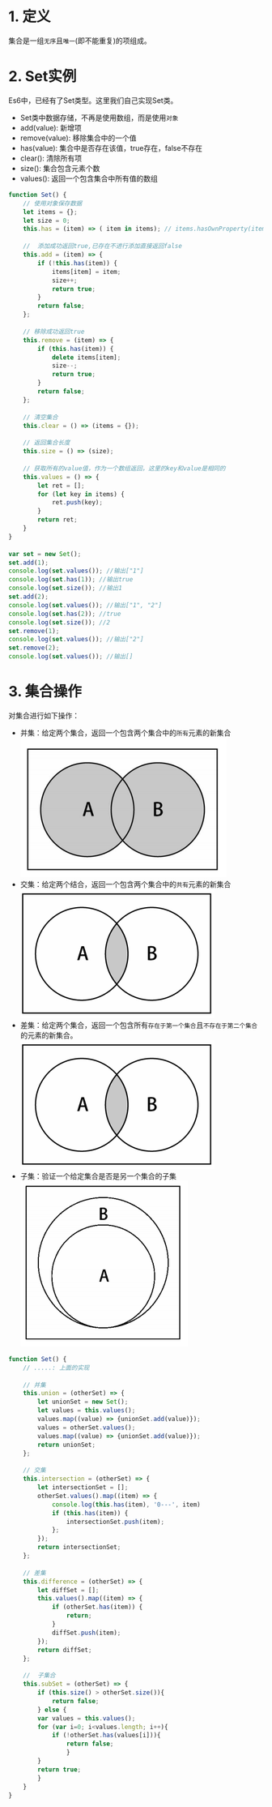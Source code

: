 # 1. 定义
集合是一组`无序`且`唯一`(即不能重复)的项组成。

# 2. Set实例
Es6中，已经有了Set类型。这里我们自己实现Set类。<br>
- Set类中数据存储，不再是使用数组，而是使用`对象`
- add(value): 新增项
- remove(value): 移除集合中的一个值
- has(value): 集合中是否存在该值，true存在，false不存在
- clear(): 清除所有项
- size(): 集合包含元素个数
- values(): 返回一个包含集合中所有值的数组<br>
```javascript
function Set() {
    // 使用对象保存数据
    let items = {};
    let size = 0;
    this.has = (item) => ( item in items); // items.hasOwnProperty(item)

    //  添加成功返回true,已存在不进行添加直接返回false
    this.add = (item) => {
        if (!this.has(item)) {
            items[item] = item;
            size++;
            return true;
        }
        return false;
    };

    // 移除成功返回true
    this.remove = (item) => {
        if (this.has(item)) {
            delete items[item];
            size--;
            return true;
        }
        return false;
    };

    // 清空集合
    this.clear = () => (items = {});

    // 返回集合长度
    this.size = () => (size);
    
    // 获取所有的value值，作为一个数组返回，这里的key和value是相同的
    this.values = () => {
        let ret = [];
        for (let key in items) {
            ret.push(key);
        }
        return ret;
    }
}

var set = new Set();
set.add(1);
console.log(set.values()); //输出["1"]
console.log(set.has(1)); //输出true
console.log(set.size()); //输出1
set.add(2);
console.log(set.values()); //输出["1", "2"]
console.log(set.has(2)); //true
console.log(set.size()); //2
set.remove(1);
console.log(set.values()); //输出["2"]
set.remove(2);
console.log(set.values()); //输出[]
```
# 3. 集合操作
对集合进行如下操作：<br>
- 并集：给定两个集合，返回一个包含两个集合中的`所有`元素的新集合<br>
![](./assets/14.png)<br>
- 交集：给定两个结合，返回一个包含两个集合中的`共有`元素的新集合<br>
![](./assets/15.png)<br>
- 差集：给定两个集合，返回一个包含所有`存在于第一个集合`且`不存在于第二个集合`的元素的新集合。<br>
![](./assets/15.png)<br>
- 子集：验证一个给定集合是否是另一个集合的子集<br>
![](./assets/17.png)<br>
```javascript
function Set() {
    // .....: 上面的实现

    // 并集
    this.union = (otherSet) => {
        let unionSet = new Set();
        let values = this.values();
        values.map((value) => {unionSet.add(value)});
        values = otherSet.values();
        values.map((value) => {unionSet.add(value)});
        return unionSet;
    };

    // 交集
    this.intersection = (otherSet) => {
        let intersectionSet = [];
        otherSet.values().map((item) => {
            console.log(this.has(item), '0---', item)
            if (this.has(item)) {
                intersectionSet.push(item);
            };
        });
        return intersectionSet;
    };

    // 差集
    this.difference = (otherSet) => {
        let diffSet = [];
        this.values().map((item) => {
            if (otherSet.has(item)) {
                return;
            }
            diffSet.push(item);
        });
        return diffSet;
    };

    //  子集合
    this.subSet = (otherSet) => {
        if (this.size() > otherSet.size()){
            return false;
        } else {
        var values = this.values();
        for (var i=0; i<values.length; i++){
            if (!otherSet.has(values[i])){
                return false;
                }
        }
        return true;
        }
    }
}
```